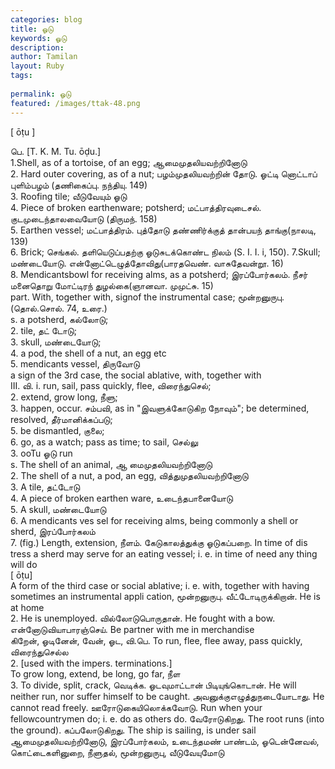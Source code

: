 ```yaml
---
categories: blog
title: ஓடு
keywords: ஓடு
description: 
author: Tamilan
layout: Ruby
tags: 
 
permalink: ஓடு
featured: /images/ttak-48.png
---
```

  
[ ōṭu ]  
  
பெ. [T. K. M. Tu. ōḍu.]  
1.Shell, as of a tortoise, of an egg; ஆமைமுதலியவற்றினோடு  
2. Hard outer covering, as of a nut; பழம்முதலியவற்றின் தோடு. ஓட்டி னொட்டாப் புளிம்பழம் (தணிகைப்பு. நந்தியு. 149)  
3. Roofing tile; வீடுவேயும் ஓடு  
4. Piece of broken earthenware; potsherd; மட்பாத்திரவுடைசல். குடமுடைந்தாலவையோடு (திருமந். 158)  
5. Earthen vessel; மட்பாத்திரம். புத்தோடு தண்ணிர்க்குத் தான்பயந் தாங்கு(நாலடி, 139)  
6. Brick; செங்கல். தளியெடுப்பதற்கு ஓடுசுடக்கொண்ட நிலம் (S. I. I. i, 150). 7.Skull; மண்டையோடு. என்னோட்டெழுத்தோவிது(பாரதவெண். வாசுதேவன்றூ. 16)  
8. Mendicantsbowl for receiving alms, as a potsherd; இரப்போர்கலம். நீசர் மனைதொறு மோட்டிரந் துழல்கை(ஞானவா. முமுட்சு. 15)  
part. With, together with, signof the instrumental case; மூன்றனுருபு. (தொல்.சொல். 74, உரை.)  
s. a potsherd, கல்லோடு;  
2. tile, தட் டோடு;  
3. skull, மண்டையோடு;  
4. a pod, the shell of a nut, an egg etc  
5. mendicants vessel, திருவோடு  
a sign of the 3rd case, the social ablative, with, together with  
III. வி. i. run, sail, pass quickly, flee, விரைந்துசெல்;  
2. extend, grow long, நீளு;  
3. happen, occur. சம்பவி, as in "இவளுக்கோடுகிற நோவும்"; be determined, resolved, தீர்மானிக்கப்படு;  
5. be dismantled, குலை;  
6. go, as a watch; pass as time; to sail, செல்லு  
3. ooTu ஓடு run  
s. The shell of an animal, ஆ மைமுதலியவற்றினோடு  
2. The shell of a nut, a pod, an egg, வித்துமுதலியவற்றினோடு  
3. A tile, தட்டோடு  
4. A piece of broken earthen ware, உடைந்தபானையோடு  
5. A skull, மண்டையோடு  
6. A mendicants ves sel for receiving alms, being commonly a shell or sherd, இரப்போர்கலம்  
7. (fig.) Length, extension, நீளம். கேடுகாலத்துக்கு ஓடுகப்பறை. In time of dis tress a sherd may serve for an eating vessel; i. e. in time of need any thing will do  
[ ōṭu]  
A form of the third case or social ablative; i. e. with, together with having sometimes an instrumental appli cation, மூன்றனுருபு. வீட்டோடிருக்கிறான். He is at home  
2. He is unemployed. வில்லோடுபொருதான். He fought with a bow. என்னோடுவியாபாரஞ்செய். Be partner with me in merchandise  
கிறேன், ஓடினேன், வேன், ஓட, வி.பெ. To run, flee, flee away, pass quickly, விரைந்துசெல்ல  
2. [used with the impers. terminations.]  
To grow long, extend, be long, go far, நீள  
3. To divide, split, crack, வெடிக்க. ஓடவுமாட்டான் பிடியுங்கொடான். He will neither run, nor suffer himself to be caught. அவனுக்குஎழுத்துநடையோடாது. He cannot read freely. ஊரோடுகையிலொக்கவோடு. Run when your fellowcountrymen do; i. e. do as others do. வேரோடுகிறது. The root runs (into the ground). கப்பலோடுகிறது. The ship is sailing, is under sail  
ஆமைமுதலியவற்றினோடு, இரப்போர்கலம், உடைந்தமண் பாண்டம், ஓடென்னேவல், கொட்டைகளினுறை, நீளுதல், மூன்றனுருபு, வீடுவேயுமோடு